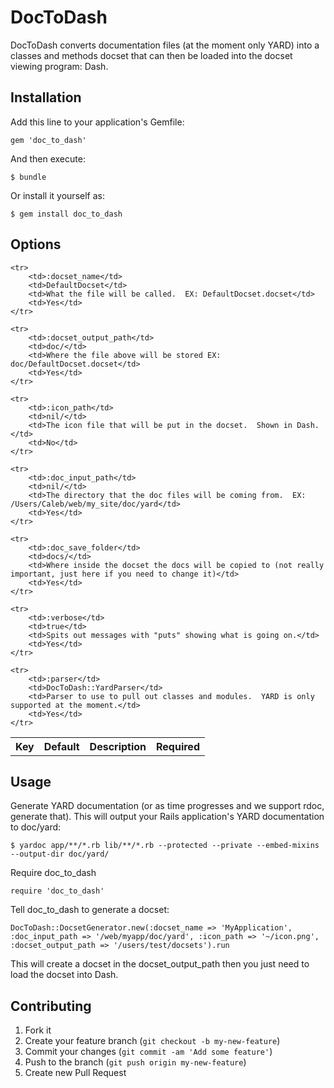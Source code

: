 # DocToDash

DocToDash converts documentation files (at the moment only YARD) into a classes and methods docset that can then be loaded into the docset viewing program: Dash.

## Installation

Add this line to your application's Gemfile:

    gem 'doc_to_dash'

And then execute:

    $ bundle

Or install it yourself as:

    $ gem install doc_to_dash

## Options

<table>
    <tr>
        <th>Key</th>
        <th>Default</th>
        <th>Description</th>
        <th>Required</th>
    </tr>

    <tr>
        <td>:docset_name</td>
        <td>DefaultDocset</td>
        <td>What the file will be called.  EX: DefaultDocset.docset</td>
        <td>Yes</td>
    </tr>

    <tr>
        <td>:docset_output_path</td>
        <td>doc/</td>
        <td>Where the file above will be stored EX: doc/DefaultDocset.docset</td>
        <td>Yes</td>
    </tr>

    <tr>
        <td>:icon_path</td>
        <td>nil/</td>
        <td>The icon file that will be put in the docset.  Shown in Dash.</td>
        <td>No</td>
    </tr>

    <tr>
        <td>:doc_input_path</td>
        <td>nil/</td>
        <td>The directory that the doc files will be coming from.  EX: /Users/Caleb/web/my_site/doc/yard</td>
        <td>Yes</td>
    </tr>

    <tr>
        <td>:doc_save_folder</td>
        <td>docs/</td>
        <td>Where inside the docset the docs will be copied to (not really important, just here if you need to change it)</td>
        <td>Yes</td>
    </tr>

    <tr>
        <td>:verbose</td>
        <td>true</td>
        <td>Spits out messages with "puts" showing what is going on.</td>
        <td>Yes</td>
    </tr>

    <tr>
        <td>:parser</td>
        <td>DocToDash::YardParser</td>
        <td>Parser to use to pull out classes and modules.  YARD is only supported at the moment.</td>
        <td>Yes</td>
    </tr>
</table>

## Usage

Generate YARD documentation (or as time progresses and we support rdoc, generate that). This will output your Rails application's YARD documentation to doc/yard:

    $ yardoc app/**/*.rb lib/**/*.rb --protected --private --embed-mixins --output-dir doc/yard/

Require doc_to_dash

    require 'doc_to_dash'

Tell doc_to_dash to generate a docset:

    DocToDash::DocsetGenerator.new(:docset_name => 'MyApplication', :doc_input_path => '/web/myapp/doc/yard', :icon_path => '~/icon.png', :docset_output_path => '/users/test/docsets').run

This will create a docset in the docset_output_path then you just need to load the docset into Dash.

## Contributing

1. Fork it
2. Create your feature branch (`git checkout -b my-new-feature`)
3. Commit your changes (`git commit -am 'Add some feature'`)
4. Push to the branch (`git push origin my-new-feature`)
5. Create new Pull Request
